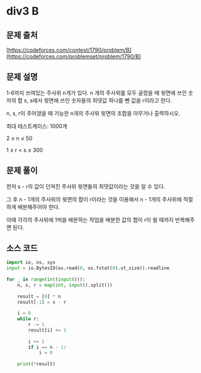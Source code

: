 # div3 B

## 문제 출처

[https://codeforces.com/contest/1790/problem/B](https://codeforces.com/problemset/problem/1790/B)

## 문제 설명

1-6까지 쓰여있는 주사위 n개가 있다. n 개의 주사위를 모두 굴렸을 때 윗면에 쓰인 숫자의 합 s, s에서 윗면에 쓰인 숫자들의 최댓값 하나를 뺀 값을 r이라고 한다.

n, s, r이 주어졌을 때 가능한 n개의 주사위 윗면의 조합을 아무거나 출력하시오.

최대 테스트케이스: 1000개

2 ≤ n ≤ 50

1 ≤ r < s ≤ 300

## 문제 풀이

먼저 s - r의 값이 던져진 주사위 윗면들의 최댓값이라는 것을 알 수 있다.

그 후 n - 1개의 주사위의 윗면의 합이 r이라는 것을 이용해서 n - 1개의 주사위에 적절하게 배분해주어야 한다.

이때 각각의 주사위에 1씩을 배분하는 작업을 배분한 값의 합이 r이 될 때까지 반복해주면 된다.

## 소스 코드

```python
import io, os, sys
input = io.BytesIO(os.read(0, os.fstat(0).st_size)).readline
 
for _ in range(int(input())):
    n, s, r = map(int, input().split())
 
    result = [0] * n
    result[-1] = s - r
 
    i = 0
    while r:
        r -= 1
        result[i] += 1
 
        i += 1
        if i == n - 1:
            i = 0
 
    print(*result)
```